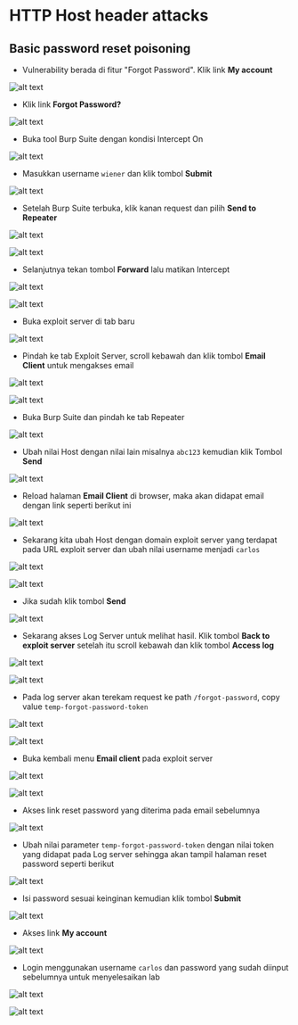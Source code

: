 # HTTP Host header attacks

## Basic password reset poisoning
- Vulnerability berada di fitur "Forgot Password". Klik link **My account**

![alt text](https://github.com/rahardian-dwi-saputra/portswigger-labs/blob/main/HTTP%20Host%20Header%20Attacks/assets/header%20attack%201.JPG)

- Klik link **Forgot Password?**

![alt text](https://github.com/rahardian-dwi-saputra/portswigger-labs/blob/main/HTTP%20Host%20Header%20Attacks/assets/header%20attack%202.JPG)

- Buka tool Burp Suite dengan kondisi Intercept On

![alt text](https://github.com/rahardian-dwi-saputra/portswigger-labs/blob/main/HTTP%20Host%20Header%20Attacks/assets/header%20attack%203.JPG)

- Masukkan username `wiener` dan klik tombol **Submit**

![alt text](https://github.com/rahardian-dwi-saputra/portswigger-labs/blob/main/HTTP%20Host%20Header%20Attacks/assets/header%20attack%204.JPG)

- Setelah Burp Suite terbuka, klik kanan request dan pilih **Send to Repeater**

![alt text](https://github.com/rahardian-dwi-saputra/portswigger-labs/blob/main/HTTP%20Host%20Header%20Attacks/assets/header%20attack%205.JPG)

![alt text](https://github.com/rahardian-dwi-saputra/portswigger-labs/blob/main/HTTP%20Host%20Header%20Attacks/assets/header%20attack%206.JPG)

- Selanjutnya tekan tombol **Forward** lalu matikan Intercept 

![alt text](https://github.com/rahardian-dwi-saputra/portswigger-labs/blob/main/HTTP%20Host%20Header%20Attacks/assets/header%20attack%207.JPG)

![alt text](https://github.com/rahardian-dwi-saputra/portswigger-labs/blob/main/HTTP%20Host%20Header%20Attacks/assets/header%20attack%208.JPG)

- Buka exploit server di tab baru

![alt text](https://github.com/rahardian-dwi-saputra/portswigger-labs/blob/main/HTTP%20Host%20Header%20Attacks/assets/header%20attack%209.JPG)

- Pindah ke tab Exploit Server, scroll kebawah dan klik tombol **Email Client** untuk mengakses email

![alt text](https://github.com/rahardian-dwi-saputra/portswigger-labs/blob/main/HTTP%20Host%20Header%20Attacks/assets/header%20attack%2010.JPG)

![alt text](https://github.com/rahardian-dwi-saputra/portswigger-labs/blob/main/HTTP%20Host%20Header%20Attacks/assets/header%20attack%2011.JPG)

- Buka Burp Suite dan pindah ke tab Repeater

![alt text](https://github.com/rahardian-dwi-saputra/portswigger-labs/blob/main/HTTP%20Host%20Header%20Attacks/assets/header%20attack%2012.JPG)

- Ubah nilai Host dengan nilai lain misalnya `abc123` kemudian klik Tombol **Send**

![alt text](https://github.com/rahardian-dwi-saputra/portswigger-labs/blob/main/HTTP%20Host%20Header%20Attacks/assets/header%20attack%2013.JPG)

- Reload halaman **Email Client** di browser, maka akan didapat email dengan link seperti berikut ini

![alt text](https://github.com/rahardian-dwi-saputra/portswigger-labs/blob/main/HTTP%20Host%20Header%20Attacks/assets/header%20attack%2014.JPG)

- Sekarang kita ubah Host dengan domain exploit server yang terdapat pada URL exploit server dan ubah nilai username menjadi `carlos`

![alt text](https://github.com/rahardian-dwi-saputra/portswigger-labs/blob/main/HTTP%20Host%20Header%20Attacks/assets/header%20attack%2015.JPG)

![alt text](https://github.com/rahardian-dwi-saputra/portswigger-labs/blob/main/HTTP%20Host%20Header%20Attacks/assets/header%20attack%2016.JPG)

- Jika sudah klik tombol **Send**

![alt text](https://github.com/rahardian-dwi-saputra/portswigger-labs/blob/main/HTTP%20Host%20Header%20Attacks/assets/header%20attack%2017.JPG)

- Sekarang akses Log Server untuk melihat hasil. Klik tombol **Back to exploit server** setelah itu scroll kebawah dan klik tombol **Access log**

![alt text](https://github.com/rahardian-dwi-saputra/portswigger-labs/blob/main/HTTP%20Host%20Header%20Attacks/assets/header%20attack%2018.JPG)

![alt text](https://github.com/rahardian-dwi-saputra/portswigger-labs/blob/main/HTTP%20Host%20Header%20Attacks/assets/header%20attack%2019.JPG)

- Pada log server akan terekam request ke path `/forgot-password`, copy value `temp-forgot-password-token`

![alt text](https://github.com/rahardian-dwi-saputra/portswigger-labs/blob/main/HTTP%20Host%20Header%20Attacks/assets/header%20attack%2020.JPG)

![alt text](https://github.com/rahardian-dwi-saputra/portswigger-labs/blob/main/HTTP%20Host%20Header%20Attacks/assets/header%20attack%2021.JPG)

- Buka kembali menu **Email client** pada exploit server

![alt text](https://github.com/rahardian-dwi-saputra/portswigger-labs/blob/main/HTTP%20Host%20Header%20Attacks/assets/header%20attack%2022.JPG)

![alt text](https://github.com/rahardian-dwi-saputra/portswigger-labs/blob/main/HTTP%20Host%20Header%20Attacks/assets/header%20attack%2023.JPG)

- Akses link reset password yang diterima pada email sebelumnya

![alt text](https://github.com/rahardian-dwi-saputra/portswigger-labs/blob/main/HTTP%20Host%20Header%20Attacks/assets/header%20attack%2024.JPG)

- Ubah nilai parameter `temp-forgot-password-token` dengan nilai token yang didapat pada Log server sehingga akan tampil halaman reset password seperti berikut

![alt text](https://github.com/rahardian-dwi-saputra/portswigger-labs/blob/main/HTTP%20Host%20Header%20Attacks/assets/header%20attack%2025.JPG)

- Isi password sesuai keinginan kemudian klik tombol **Submit**

![alt text](https://github.com/rahardian-dwi-saputra/portswigger-labs/blob/main/HTTP%20Host%20Header%20Attacks/assets/header%20attack%2026.JPG)

- Akses link **My account**

![alt text](https://github.com/rahardian-dwi-saputra/portswigger-labs/blob/main/HTTP%20Host%20Header%20Attacks/assets/header%20attack%2027.JPG)

- Login menggunakan username `carlos` dan password yang sudah diinput sebelumnya untuk menyelesaikan lab

![alt text](https://github.com/rahardian-dwi-saputra/portswigger-labs/blob/main/HTTP%20Host%20Header%20Attacks/assets/header%20attack%2028.JPG)

![alt text](https://github.com/rahardian-dwi-saputra/portswigger-labs/blob/main/HTTP%20Host%20Header%20Attacks/assets/header%20attack%2029.JPG)
